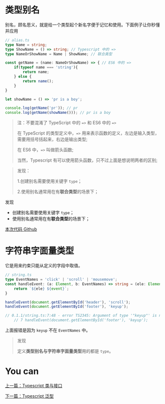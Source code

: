 # 类型别名
别名，顾名思义，就是给一个类型起个新名字便于记忆和使用。下面例子让你秒懂并应用

```typescript
// alias.ts
type Name = string;
type ShowName = () => string; // Typescript 中的 =>
type NameOrShowName = Name | ShowName; // 联合类型

const getName = (name: NameOrShowName) => { // ES6 中的 =>
    if(typeof name === 'string'){
        return name;
    } else {
        return name();
    }
}

let showName = () => 'pr is a boy';

console.log(getName('pr')); // pr
console.log(getName(showName())); // pr is a boy
```

> 注：不要混淆了 TypeScript 中的 `=>` 和 ES6 中的 `=>`
>
> 在 TypeScript 的类型定义中，`=>` 用来表示函数的定义，左边是输入类型，需要用括号括起来，右边是输出类型;
>
> 在 ES6 中，`=>` 叫做箭头函数;
>
> 当然，Typescript 有可以使用箭头函数，只不过上面是想说明两者的区别;

> 发现：
>
> 1.创建别名需要使用关键字 `type`；
>
> 2.使用别名通常用在有**联合类型**的场景下；

发现
- 创建别名需要使用关键字 `type`；
- 使用别名通常用在有**联合类型**的场景下；


[本次代码 Github](https://github.com/ruizhengyun/typescript-note/tree/feature_v0.1.1_20190702/notes/0.1.1)


# 字符串字面量类型

它是用来约束只能从定义的字段中取值。

```typescript
// string.ts
type EventNames = 'click' | 'scroll' | 'mousemove';
const handleEvent: (a: Element, b: EventNames) => string = (ele: Element, event: EventNames) => {
    return `${ele} ${event}`;
}

handleEvent(document.getElementById('header'), 'scroll');
handleEvent(document.getElementById('footer'), 'keyup');

// 0.1.1/string.ts:7:48 - error TS2345: Argument of type '"keyup"' is not assignable to parameter of type 'EventNames'.
    // 7 handleEvent(document.getElementById('footer'), 'keyup');  
```

上面报错是因为 `keyup` 不在 `EventNames` 中。

> 发现
>
> 定义**类型别名与字符串字面量类型**用的都是 `type`。


# You can

[上一篇：Typescript 类与接口](./class_interfaces.md)

[下一篇：Typescript 泛型](./generics.md)
